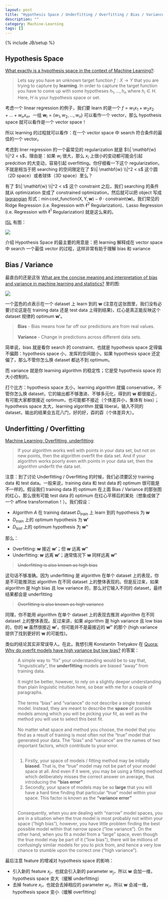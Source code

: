 ```yaml
---
layout: post
title: "Hypothesis Space / Underfitting / Overfitting / Bias / Variance"
description: ""
category: Machine-Learning
tags: []
---
```

{% include JB/setup %}

## Hypothesis Space

[What exactly is a hypothesis space in the context of Machine Learning?](https://stats.stackexchange.com/a/183995):

> Lets say you have an unknown target function $f:X \to Y$ that you are trying to capture by **learning**. In order to capture the target function you have to come up with some hypotheses $h_1, \dots, h_n$ where $h_i \in H$. Here, $H$ is your hypothesis space or set.

考虑一个 linear regression 的例子，我们要 learn 的是一个 $f = w_1 x_1 + w_2 x_2 + \dots + w_n x_n$。一组 $\mathbf{w}_i = (w_1, w_2, \dots, w_n)$ 可以看作一个 vector，那么 hypothesis space 就可以看作是一个 vector space！

所以 learning 的过程就可以看作：在一个 vector space 中 search 符合条件的最佳的一个 vector。

考虑到 liner regression 的一个最常见的 regularization 就是 $\\| \mathbf{w} \\|^2 < s$，理由是：如果 $w_i$ 很大，那么 $x_i$ 上很小的变动都可能会引起 predcition 的大变动，容易引起 overfitting。你仔细看一下这个 regularization，不就是相当于把 searching 的空间限定在了 $\\| \mathbf{w} \\|^2 < s$ 这个圆（2D space）或者球体（3D space）里么？

有了 $\\| \mathbf{w} \\|^2 < s$ 这个 constraint 之后，我们 searching 的条件就从 optimization 变成了 constrained optimization，然后就可以把 object 写成 [lagrangian](http://mat.gsia.cmu.edu/classes/QUANT/NOTES/chap4.pdf) 形式：$\min \operatorname{cost\_function(X, Y, \mathbf{w})} - \theta \cdot \operatorname{constraint(\mathbf{w})}$。我们常见的 Ridge Regression (i.e. Regression with $\ell^2$ Regularization)、Lasso Regression (i.e. Regression with $\ell^1$ Regularization) 就是这么来的。

[ISL](http://www-bcf.usc.edu/~gareth/ISL/ISLR%20Seventh%20Printing.pdf) 有图：

![](https://farm1.staticflickr.com/972/42143353121_e3f2c2e34f_z_d.jpg)

介绍 Hypothesis Space 的最主要的用意是：把 learning 解释成在 vector space 中 search 一个最佳 vector 的过程，这样非常有助于理解 bias 和 variance

## Bias / Variance

最直白的还是这张 [What are the concise meaning and interpretation of bias and variance in machine learning and statistics?](https://www.quora.com/What-are-the-concise-meaning-and-interpretation-of-bias-and-variance-in-machine-learning-and-statistics/answer/Ved-35) 里的图:

![](https://farm1.staticflickr.com/911/40338714420_bba25af60c_o_d.jpg)

一个蓝色的点表示在一个 dataset 上 learn 到的 $\mathbf{w}$ (注意在这张图里，我们没有必要讨论这是在 training data 还是 test data 上得到结果)，红心是真正能反映这个 dataset 规律的 optimum $\mathbf{w'}$。

> **Bias** - Bias means how far off our predictions are from real values.  
> <br/>
> **Variance** - Change in predictions across different data sets.  

简单说，bias 就是看你 search 的 constraint、也就是 hypothesis space 定得偏不偏颇：hypothesis space 小，发挥的空间就小，如果 hypothesis space 还定偏了，那么不管你怎么换 dataset 都达不到 optimum。

而 variance 就是你 learning algorithm 的稳定性；它是受 hypothesis space 的大小控制的。

打个比方：hypothesis space 太小，learning algorithm 就偏 conservative，不管你怎么换 dataset，它的输出都不够激进、不够多元化，得到的 $\mathbf{w}$ 都很接近，有可能大家都很接近 optimum，也可能都不接近（个体差异小，集体有 bias）；hypothesis space 太大，learning algorithm 就偏 liberal，输入不同的 dataset，输出的结果会五花八门，好的好，孬的孬（个体差异大）。

## Underfitting / Overfitting

[Machine Learning: Overfitting, underfitting](http://www.halfbakedmaker.org/blog/848):

> If your algorithm works well with points in your data set, but not on new points, then the algorithm overfit the data set. And if your algorithm works poorly even with points in your data set, then the algorithm underfit the data set.

注意：到了讨论 Underfitting / Overfitting 的时候，我们必须要区分 training data 和 test data。一般来说，training data 和 test data 的 optimum 很可能是不一样的。假设我们 training data 的 optimum 在上面 Bias / Variance 的那张图的红心，那么很有可能 test data 的 optimum 在红心平移后的某处（想象成做了一个 affine transformation！）。我们假设：

- Algorithm $A$ 在 training dataset $D_{train}$ 上 learn 到的 hypothesis 为 $\mathbf{w}$
- $D_{train}$ 上的 optimum hypothesis 为 $\mathbf{w'}$
- $D_{test}$ 上的 optimum hypothesis 为 $\mathbf{w''}$

那么：

- Overfitting: $\mathbf{w}$ 接近 $\mathbf{w'}$；但 $\mathbf{w}$ 远离 $\mathbf{w''}$
- Underfitting: $\mathbf{w}$ 远离 $\mathbf{w'}$；通常情况下 $\mathbf{w}$ 同样远离 $\mathbf{w''}$

> <del>Underfitting is also known as high bias</del>

这句话不够准确。因为 underfitting 是 algorithm 在单个 dataset 上的表现，你是不可能推测出 algorithm 在不同 dataset 上的整体表现的。但是反过来，如果 algorithm 是 high bias 且 low variance 的，那么对它输入不同的 dataset，最终结果都会是 underfitting

> <del>Overfitting is also known as high variance</del>

同理，你不能用 algorithm 在单个 dataset 上的表现去推测 algorithm 在不同 dataset 上的整体表现。反过来讲，如果 algorithm 是 high variance 且 low bias 的，你的 $\mathbf{w}$ 虽然很接近 $\mathbf{w'}$，但可能并不是最接近的 $\mathbf{w''}$ 的那个 (high variance 提供了找到更好的 $\mathbf{w}$ 的可能性)。

类似的结论其实非常误导人。在此，我想引用 Konstantin Tretyakov 在 [Quora: Why do overfit models have high variance but low bias?](https://www.quora.com/Why-do-overfit-models-have-high-variance-but-low-bias/answer/Konstantin-Tretyakov) 的答案：

> A simple way to “fix” your understanding would be to say that, “linguistically”, the **underfitting** models are biased “away” from training data.  
> <br/>
> It might be better, however, to rely on a slightly deeper understanding than plain linguistic intuition here, so bear with me for a couple of paragraphs.  
> <br/>
> The terms “bias” and “variance” do not describe a single trained model. Instead, they are meant to describe the **space** of possible models among which you will be picking your fit, as well as the method you will use to select this best fit.  
> <br/>
> No matter what space and method you choose, the model that you find as a result of training is most often not the “true” model that generated your data. The “bias” and “variance” are the names of two important factors, which contribute to your error.  
> <br/>
> <ol><li>Firstly, your space of models / fitting method may be initially <strong>biased</strong>. That is, the “true” model may not be part of your model space at all. And even if it were, you may be using a fitting method which deliberately misses the correct answer on average, thus introducing the <strong>“bias error”</strong>  </li><li>Secondly, your space of models may be so <strong>large</strong> that you will have a hard time finding that particular “true” model within your space. This factor is known as the <strong>“variance error”</strong>  </li></ol>
> <br/>
> Consequently, when you are dealing with “narrow” model spaces, you are in a situation when the true model is most probably not within your space (“high bias”), however, you have little problem finding the best possible model within that narrow space (“low variance”). On the other hand, when you fit a model from a “large” space, even though the true model may be part of it (“low bias”), there will be millions of confusingly similar models for you to pick from, and hence a very low chance to stumble upon the correct one (“high variance”).

最后注意 feature 的增减对 hypothesis space 的影响：

- 引入新的 feature $x_j$，也就会引入新的 parameter $w_j$，所以 $\mathbf{w}$ 会加一维，hypothesis space 变大（缓解 underfitting）
- 去掉 feature $x_i$，也就会去掉相应的 parameter $w_i$，所以 $\mathbf{w}$ 会减一维，hypothesis space 变小（缓解 overfitting）